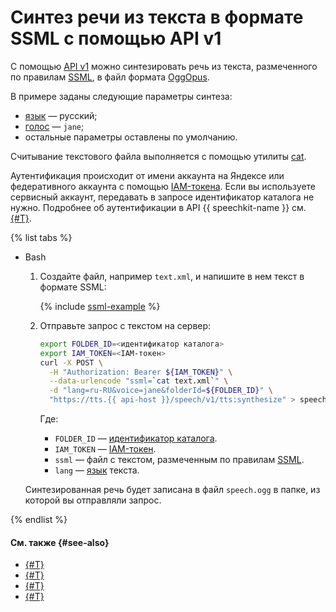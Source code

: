 # Синтез речи из текста в формате SSML с помощью API v1

С помощью [API v1](../request.md) можно синтезировать речь из текста, размеченного по правилам [SSML](../markup/ssml.md), в файл формата [OggOpus](../../formats.md).

В примере заданы следующие параметры синтеза:

* [язык](../index.md#langs) — русский;
* [голос](../voices.md) — `jane`;
* остальные параметры оставлены по умолчанию.

Считывание текстового файла выполняется с помощью утилиты [cat](https://ru.wikipedia.org/wiki/Cat).

Аутентификация происходит от имени аккаунта на Яндексе или федеративного аккаунта с помощью [IAM-токена](../../../iam/concepts/authorization/iam-token.md). Если вы используете сервисный аккаунт, передавать в запросе идентификатор каталога не нужно. Подробнее об аутентификации в API {{ speechkit-name }} см. [{#T}](../../concepts/auth.md).

{% list tabs %}

- Bash

  1. Создайте файл, например `text.xml`, и напишите в нем текст в формате SSML:

     {% include [ssml-example](../../../_includes/speechkit/ssml-example.md) %}

  1. Отправьте запрос с текстом на сервер:

     ```bash
     export FOLDER_ID=<идентификатор каталога>
     export IAM_TOKEN=<IAM-токен>
     curl -X POST \
       -H "Authorization: Bearer ${IAM_TOKEN}" \
       --data-urlencode "ssml=`cat text.xml`" \
       -d "lang=ru-RU&voice=jane&folderId=${FOLDER_ID}" \
       "https://tts.{{ api-host }}/speech/v1/tts:synthesize" > speech.ogg
     ```

     Где:

     * `FOLDER_ID` — [идентификатор каталога](../../../resource-manager/operations/folder/get-id.md).
     * `IAM_TOKEN` — [IAM-токен](../../../iam/concepts/authorization/iam-token.md).
     * `ssml` — файл с текстом, размеченным по правилам [SSML](../markup/ssml.md).
     * `lang` — [язык](../index.md#langs) текста.

  Синтезированная речь будет записана в файл `speech.ogg` в папке, из которой вы отправляли запрос.

{% endlist %}

#### См. также {#see-also}

* [{#T}](../request.md)
* [{#T}](tts-wav.md)
* [{#T}](tts-ogg.md)
* [{#T}](../../concepts/auth.md)
